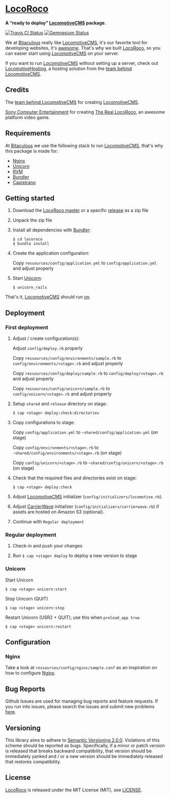 [LocoRoco](http://bitaculous.github.io/locoroco "A “ready to deploy” LocomotiveCMS package.")
=============================================================================================

**A “ready to deploy” [LocomotiveCMS](http://locomotivecms.com "An open source CMS for Rails") package.**

[![Travis CI Status](https://travis-ci.org/bitaculous/locoroco.svg)](http://travis-ci.org/bitaculous/locoroco)
[![Gemnasium Status](https://gemnasium.com/bitaculous/locoroco.svg)](https://gemnasium.com/bitaculous/locoroco)

We at [Bitaculous](http://bitaculous.com "It's all about the bits, baby!") really like
[LocomotiveCMS](http://locomotivecms.com "An open source CMS for Rails"), it's our favorite tool for developing websites,
it's [awesome](http://www.locomotivecms.com/features "LocomotiveCMS features"). That's why we built
[LocoRoco](http://bitaculous.github.io/locoroco "A “ready to deploy” LocomotiveCMS package."), so you can easier start
using [LocomotiveCMS](http://locomotivecms.com "An open source CMS for Rails") on your server.

If you want to run [LocomotiveCMS](http://locomotivecms.com "An open source CMS for Rails") without setting up a server,
check out [LocomotiveHosting](https://locomotivehosting.com "Host your LocomotiveCMS website here."), a hosting solution
from the [team behind LocomotiveCMS](http://locomotivecms.com/crew "The crew behind LocomotiveCMS").

Credits
-------

The [team behind LocomotiveCMS](http://locomotivecms.com/crew "The crew behind LocomotiveCMS") for creating
[LocomotiveCMS](http://locomotivecms.com "An open source CMS for Rails").

[Sony Computer Entertainment](http://www.scei.co.jp/index_e.html "Sony Computer Entertainment") for creating
[The Real LocoRoco](http://en.wikipedia.org/wiki/LocoRoco "LocoRoco"), an awesome platform video game.

Requirements
------------

At [Bitaculous](http://bitaculous.com "It's all about the bits, baby!") we use the following stack to run
[LocomotiveCMS](http://locomotivecms.com "An open source CMS for Rails"), that's why this package is made for:

* [Nginx](http://nginx.org "A free, open-source, high-performance HTTP server and reverse proxy")
* [Unicorn](http://unicorn.bogomips.org "Rack HTTP server for fast clients and Unix")
* [RVM](https://rvm.io "Ruby Version Manager")
* [Bundler](http://bundler.io "The best way to manage a Ruby application's gems")
* [Capistrano](http://capistranorb.com "A remote server automation and deployment tool written in Ruby.")

Getting started
---------------

1. Download the [LocoRoco master](https://github.com/bitaculous/locoroco/archive/master.zip "Download the LocoRoco master as a zip file")
or a specific [release](https://github.com/bitaculous/locoroco/releases "LocoRoco releases") as a zip file

2. Unpack the zip file

3. Install all dependencies with [Bundler](http://bundler.io "The best way to manage a Ruby application's gems"):

    ```
    $ cd locoroco
    $ bundle install
    ```

4. Create the application configuration:

    Copy `ressources/config/application.yml` to `config/application.yml` and adjust properly

5. Start [Unicorn](http://unicorn.bogomips.org "Rack HTTP server for fast clients and Unix"):

    ```
    $ unicorn_rails
    ```

That's it, [LocomotiveCMS](http://locomotivecms.com "An open source CMS for Rails") should run [on](http://0.0.0.0:8080 "LocomotiveCMS installation").

Deployment
----------

### First deployment

1. Adjust / create configuration(s):

    Adjust `config/deploy.rb` properly

    Copy `ressources/config/environments/sample.rb` to `config/environments/<stage>.rb` and adjust properly

    Copy `ressources/config/deploy/sample.rb` to `config/deploy/<stage>.rb` and adjust properly

    Copy `ressources/config/unicorn/sample.rb` to `config/unicorn/<stage>.rb` and adjust properly

2. Setup `shared` and `release` directory on stage:

    ```
    $ cap <stage> deploy:check:directories
    ```

3. Copy configurations to stage:

    Copy `config/application.yml` to `~shared/config/application.yml` (on stage)

    Copy `config/environments/<stage>.rb` to `~shared/config/environments/<stage>.rb` (on stage)

    Copy `config/unicorn/<stage>.rb` to `~shared/config/unicorn/<stage>.rb` (on stage)

4. Check that the required files and directories exist on stage:

    ```
    $ cap <stage> deploy:check
    ```

5. Adjust [LocomotiveCMS](http://locomotivecms.com "An open source CMS for Rails") initializer
(`config/initializers/locomotive.rb`).

6. Adjust [CarrierWave](https://github.com/carrierwaveuploader/carrierwave "Classier solution for file uploads for Rails, Sinatra and other Ruby web frameworks")
initializer (`config/initializers/carrierwave.rb`) if assets are hosted on Amazon S3 (optional).

7. Continue with `Regular deployment`

### Regular deployment

1. Check-in and push your changes

2. Run ```$ cap <stage> deploy``` to deploy a new version to stage

### Unicorn

Start Unicorn

```
$ cap <stage> unicorn:start
```

Stop Unicorn (QUIT)

```
$ cap <stage> unicorn:stop
```

Restart Unicorn (USR2 + QUIT); use this when `preload_app true`

```
$ cap <stage> unicorn:restart
```

Configuration
-------------

### Nginx

Take a look at `ressources/config/nginx/sample.conf` as an inspiration on how to configure [Nginx](http://nginx.org "A free, open-source, high-performance HTTP server and reverse proxy").

Bug Reports
-----------

Github Issues are used for managing bug reports and feature requests. If you run into issues, please search the issues
and submit new problems [here](https://github.com/bitaculous/locoroco/issues "Github Issues").

Versioning
----------

This library aims to adhere to [Semantic Versioning 2.0.0][semver]. Violations of this scheme should be reported as bugs.
Specifically, if a minor or patch version is released that breaks backward compatibility, that version should be
immediately yanked and / or a new version should be immediately released that restores compatibility.

[semver]: http://semver.org

License
-------

[LocoRoco](http://bitaculous.github.io/locoroco "A “ready to deploy” LocomotiveCMS package.") is released under the MIT
License (MIT), see [LICENSE](https://raw.githubusercontent.com/bitaculous/locoroco/master/LICENSE "License").